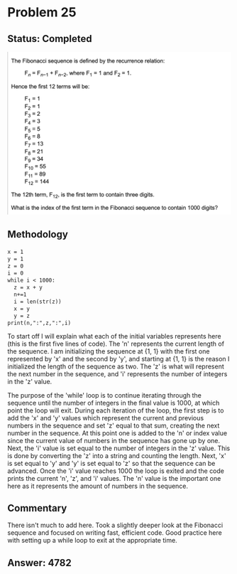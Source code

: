 # Problem 25

## Status: Completed

![problem-25](https://github.com/dvb2017/project-euler/blob/main/problem-25/problem-25.png)

## Methodology

```n = 2
x = 1
y = 1
z = 0
i = 0
while i < 1000:
  z = x + y
  n+=1
  i = len(str(z))
  x = y
  y = z
print(n,":",z,":",i)
```

To start off I will explain what each of the initial variables represents here (this is the first five lines of code).  The 'n' represents the current length of the sequence.  I am initializing the sequence at {1, 1} with the first one represented by 'x' and the second by 'y', and starting at {1, 1} is the reason I initialized the length of the sequence as two.  The 'z' is what will represent the next number in the sequence, and 'i' represents the number of integers in the 'z' value.  

The purpose of the 'while' loop is to continue iterating through the sequence until the number of integers in the final value is 1000, at which point the loop will exit.  During each iteration of the loop, the first step is to add the 'x' and 'y' values which represent the current and previous numbers in the sequence and set 'z' equal to that sum, creating the next number in the sequence.  At this point one is added to the 'n' or index value since the current value of numbers in the sequence has gone up by one.  Next, the 'i' value is set equal to the number of integers in the 'z' value.  This is done by converting the 'z' into a string and counting the length.  Next, 'x' is set equal to 'y' and 'y' is set equal to 'z' so that the sequence can be advanced.  Once the 'i' value reaches 1000 the loop is exited and the code prints the current 'n', 'z', and 'i' values.  The 'n' value is the important one here as it represents the amount of numbers in the sequence.  

## Commentary
There isn't much to add here.  Took a slightly deeper look at the Fibonacci sequence and focused on writing fast, efficient code.  Good practice here with setting up a while loop to exit at the appropriate time.

## Answer: 4782

